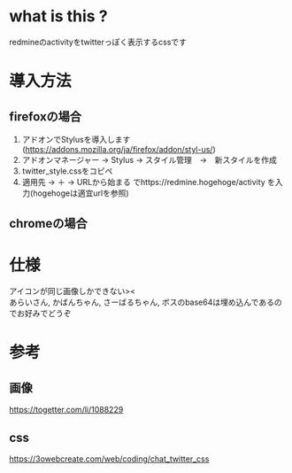 # what is this ?
redmineのactivityをtwitterっぽく表示するcssです

# 導入方法
## firefoxの場合
1. アドオンでStylusを導入します(https://addons.mozilla.org/ja/firefox/addon/styl-us/)
1. アドオンマネージャー → Stylus → スタイル管理　→　新スタイルを作成
1. twitter_style.cssをコピペ
1. 適用先 → ＋ → URLから始まる でhttps://redmine.hogehoge/activity を入力(hogehogeは適宜urlを参照)

## chromeの場合

# 仕様
アイコンが同じ画像しかできない><  
あらいさん, かばんちゃん, さーばるちゃん, ボスのbase64は埋め込んであるのでお好みでどうぞ


# 参考
## 画像
https://togetter.com/li/1088229
## css 
https://3owebcreate.com/web/coding/chat_twitter_css